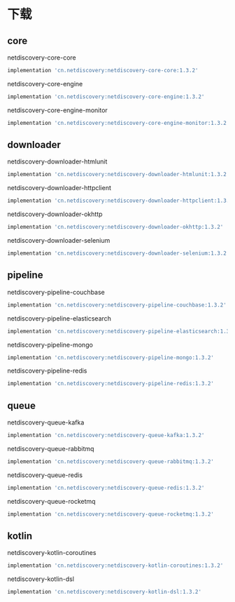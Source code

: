 

# 下载

## core

netdiscovery-core-core

```groovy
implementation 'cn.netdiscovery:netdiscovery-core-core:1.3.2'

```

netdiscovery-core-engine

```groovy
implementation 'cn.netdiscovery:netdiscovery-core-engine:1.3.2'
```

netdiscovery-core-engine-monitor

```groovy
implementation 'cn.netdiscovery:netdiscovery-core-engine-monitor:1.3.2'
```

## downloader

netdiscovery-downloader-htmlunit

```groovy
implementation 'cn.netdiscovery:netdiscovery-downloader-htmlunit:1.3.2'
```

netdiscovery-downloader-httpclient

```groovy
implementation 'cn.netdiscovery:netdiscovery-downloader-httpclient:1.3.2'
```

netdiscovery-downloader-okhttp

```groovy
implementation 'cn.netdiscovery:netdiscovery-downloader-okhttp:1.3.2'
```

netdiscovery-downloader-selenium

```groovy
implementation 'cn.netdiscovery:netdiscovery-downloader-selenium:1.3.2'
```

## pipeline

netdiscovery-pipeline-couchbase

```groovy
implementation 'cn.netdiscovery:netdiscovery-pipeline-couchbase:1.3.2'
```

netdiscovery-pipeline-elasticsearch

```groovy
implementation 'cn.netdiscovery:netdiscovery-pipeline-elasticsearch:1.3.2'
```

netdiscovery-pipeline-mongo

```groovy
implementation 'cn.netdiscovery:netdiscovery-pipeline-mongo:1.3.2'
```

netdiscovery-pipeline-redis

```groovy
implementation 'cn.netdiscovery:netdiscovery-pipeline-redis:1.3.2'
```

## queue

netdiscovery-queue-kafka

```groovy
implementation 'cn.netdiscovery:netdiscovery-queue-kafka:1.3.2'
```

netdiscovery-queue-rabbitmq

```groovy
implementation 'cn.netdiscovery:netdiscovery-queue-rabbitmq:1.3.2'
```
netdiscovery-queue-redis

```groovy
implementation 'cn.netdiscovery:netdiscovery-queue-redis:1.3.2'
```

netdiscovery-queue-rocketmq

```groovy
implementation 'cn.netdiscovery:netdiscovery-queue-rocketmq:1.3.2'
```

## kotlin

netdiscovery-kotlin-coroutines

```groovy
implementation 'cn.netdiscovery:netdiscovery-kotlin-coroutines:1.3.2'
```

netdiscovery-kotlin-dsl

```groovy
implementation 'cn.netdiscovery:netdiscovery-kotlin-dsl:1.3.2'
```